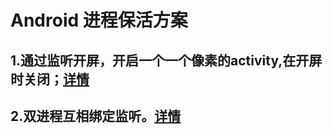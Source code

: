 # Android 进程保活方案

## 1.通过监听开屏，开启一个一个像素的activity,在开屏时关闭；[详情](./app)

## 2.双进程互相绑定监听。[详情](./keepaliveprocess)